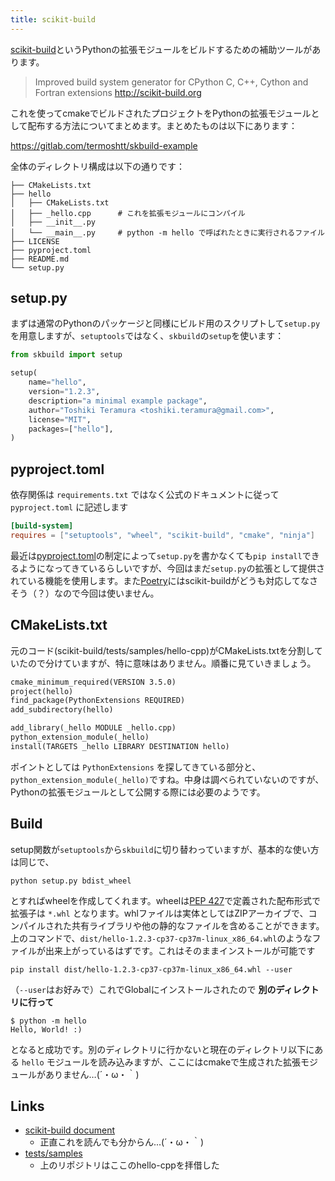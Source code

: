 ```yaml
---
title: scikit-build
---
```


[scikit-build](https://github.com/scikit-build/scikit-build)というPythonの拡張モジュールをビルドするための補助ツールがあります。

> Improved build system generator for CPython C, C++, Cython and Fortran extensions 
> http://scikit-build.org

これを使ってcmakeでビルドされたプロジェクトをPythonの拡張モジュールとして配布する方法についてまとめます。まとめたものは以下にあります：

https://gitlab.com/termoshtt/skbuild-example

全体のディレクトリ構成は以下の通りです：

```
├── CMakeLists.txt
├── hello
│   ├── CMakeLists.txt
│   ├── _hello.cpp      # これを拡張モジュールにコンパイル
│   ├── __init__.py
│   └── __main__.py     # python -m hello で呼ばれたときに実行されるファイル
├── LICENSE
├── pyproject.toml
├── README.md
└── setup.py    
```

setup.py
--------
まずは通常のPythonのパッケージと同様にビルド用のスクリプトして`setup.py`を用意しますが、`setuptools`ではなく、`skbuild`の`setup`を使います：

```py:setup.py
from skbuild import setup

setup(
    name="hello",
    version="1.2.3",
    description="a minimal example package",
    author="Toshiki Teramura <toshiki.teramura@gmail.com>",
    license="MIT",
    packages=["hello"],
)
```

pyproject.toml
--------------
依存関係は `requirements.txt` ではなく公式のドキュメントに従って `pyproject.toml` に記述します

```toml:pyproject.toml
[build-system]
requires = ["setuptools", "wheel", "scikit-build", "cmake", "ninja"]
```

最近は[pyproject.toml](https://www.python.org/dev/peps/pep-0518)の制定によって`setup.py`を書かなくても`pip install`できるようになってきているらしいですが、今回はまだ`setup.py`の拡張として提供されている機能を使用します。また[Poetry](https://github.com/sdispater/poetry)にはscikit-buildがどうも対応してなさそう（？）なので今回は使いません。

CMakeLists.txt
--------------
元のコード(scikit-build/tests/samples/hello-cpp)がCMakeLists.txtを分割していたので分けていますが、特に意味はありません。順番に見ていきましょう。

```cmake:CMakeLists.txt
cmake_minimum_required(VERSION 3.5.0)
project(hello)
find_package(PythonExtensions REQUIRED)
add_subdirectory(hello)
```

```cmake:hello/CMakeLists.txt
add_library(_hello MODULE _hello.cpp)
python_extension_module(_hello)
install(TARGETS _hello LIBRARY DESTINATION hello)
```

ポイントとしては `PythonExtensions` を探してきている部分と、`python_extension_module(_hello)`ですね。中身は調べられていないのですが、Pythonの拡張モジュールとして公開する際には必要のようです。

Build
------
setup関数が`setuptools`から`skbuild`に切り替わっていますが、基本的な使い方は同じで、

```
python setup.py bdist_wheel
```

とすればwheelを作成してくれます。wheelは[PEP 427](https://www.python.org/dev/peps/pep-0427)で定義された配布形式で拡張子は `*.whl` となります。whlファイルは実体としてはZIPアーカイブで、コンパイルされた共有ライブラリや他の静的なファイルを含めることができます。
上のコマンドで、`dist/hello-1.2.3-cp37-cp37m-linux_x86_64.whl`のようなファイルが出来上がっているはずです。これはそのままインストールが可能です

```
pip install dist/hello-1.2.3-cp37-cp37m-linux_x86_64.whl --user
```

（`--user`はお好みで）これでGlobalにインストールされたので **別のディレクトリに行って**

```console
$ python -m hello
Hello, World! :)  
```

となると成功です。別のディレクトリに行かないと現在のディレクトリ以下にある `hello` モジュールを読み込みますが、ここにはcmakeで生成された拡張モジュールがありません…(´・ω・｀)

Links
------
- [scikit-build document](https://scikit-build.readthedocs.io/en/latest/)
  - 正直これを読んでも分からん...(´・ω・｀)
- [tests/samples](https://github.com/scikit-build/scikit-build/tree/master/tests/samples)
    - 上のリポジトリはここのhello-cppを拝借した
